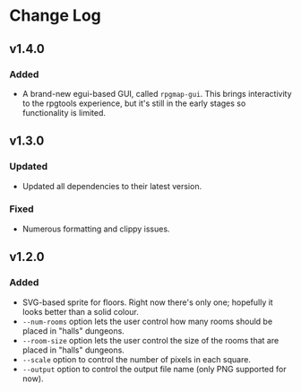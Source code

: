 # Change Log

## v1.4.0

### Added

- A brand-new egui-based GUI, called `rpgmap-gui`. This brings interactivity to
  the rpgtools experience, but it's still in the early stages so functionality
  is limited.

## v1.3.0

### Updated

- Updated all dependencies to their latest version.

### Fixed

- Numerous formatting and clippy issues.


## v1.2.0

### Added

- SVG-based sprite for floors. Right now there's only one; hopefully it looks
  better than a solid colour.
- `--num-rooms` option lets the user control how many rooms should be placed in
  "halls" dungeons.
- `--room-size` option lets the user control the size of the rooms that are
  placed in "halls" dungeons.
- `--scale` option to control the number of pixels in each square.
- `--output` option to control the output file name (only PNG supported for now).
